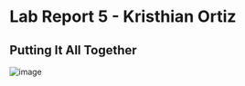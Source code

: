 # Lab Report 5 - Kristhian Ortiz
## Putting It All Together  
![image](https://user-images.githubusercontent.com/122419405/224521421-a56028b6-8774-4141-b322-94347e1d4da1.png)  

